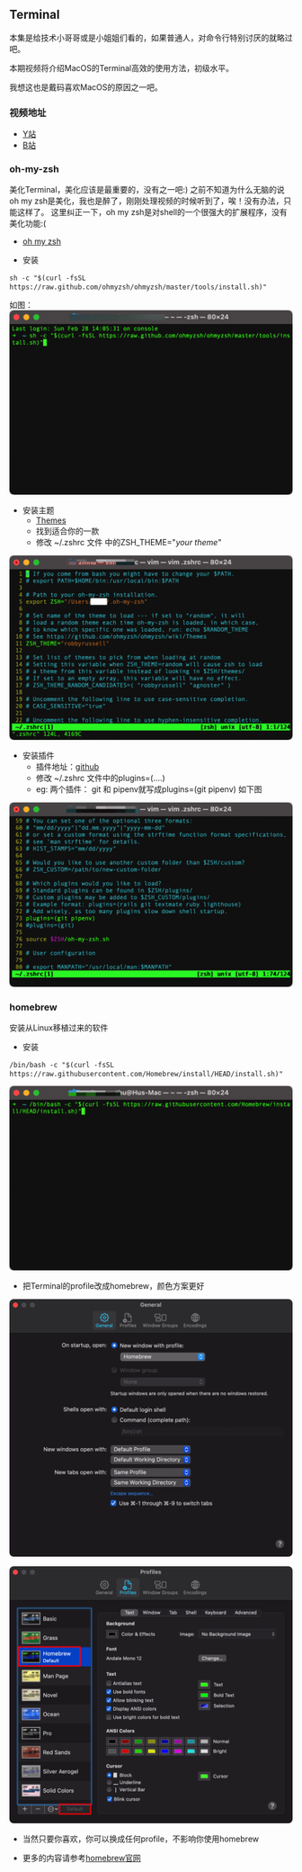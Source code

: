 ## Terminal

本集是给技术小哥哥或是小姐姐们看的，如果普通人，对命令行特别讨厌的就略过吧。

本期视频将介绍MacOS的Terminal高效的使用方法，初级水平。

我想这也是戴码喜欢MacOS的原因之一吧。

### 视频地址
- [Y站]()
- [B站]()

### oh-my-zsh

美化Terminal，美化应该是最重要的，没有之一吧:)
之前不知道为什么无脑的说oh my zsh是美化，我也是醉了，刚刚处理视频的时候听到了，唉！没有办法，只能这样了。
这里纠正一下，oh my zsh是对shell的一个很强大的扩展程序，没有美化功能:(

- [oh my zsh](https://ohmyz.sh/)

- 安装
```shell
sh -c "$(curl -fsSL https://raw.github.com/ohmyzsh/ohmyzsh/master/tools/install.sh)"
```
如图：
![install ohmyzsh](./Resources/05-install-ohmyzsh.png)

- 安装主题
    - [Themes](https://github.com/ohmyzsh/ohmyzsh/wiki/Themes)
    - 找到适合你的一款
    - 修改 ~/.zshrc 文件 中的ZSH_THEME="*your theme*"

![themes](./Resources/05-ohmyzsh-theme.png "themes")

- 安装插件
    - 插件地址：[github](https://github.com/ohmyzsh/ohmyzsh/tree/master/plugins)
    - 修改 ~/.zshrc 文件中的plugins=(....)
    - eg: 两个插件： git 和 pipenv就写成plugins=(git pipenv) 如下图

![plugin](./Resources/05-ohmyzsh-plugin.png)
### homebrew

安装从Linux移植过来的软件
- 安装
```shell
/bin/bash -c "$(curl -fsSL https://raw.githubusercontent.com/Homebrew/install/HEAD/install.sh)"
```

![homebrew](./Resources/05-install-homebrew.png "homebrew")

- 把Terminal的profile改成homebrew，颜色方案更好

![profile](./Resources/05-terminal-profile.png "profile")

![profile](./Resources/05-terminal-profile-default.png "profile")

- 当然只要你喜欢，你可以换成任何profile，不影响你使用homebrew

- 更多的内容请参考[homebrew官网](https://brew.sh/)